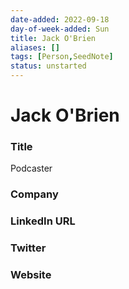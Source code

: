 ```yaml
---
date-added: 2022-09-18
day-of-week-added: Sun
title: Jack O'Brien
aliases: []
tags: [Person,SeedNote]
status: unstarted
---
```


# Jack O'Brien

### Title
Podcaster

### Company


### LinkedIn URL


### Twitter


### Website






